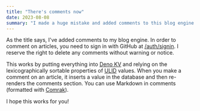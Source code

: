 ```yaml
---
title: "There's comments now"
date: 2023-08-08
summary: "I made a huge mistake and added comments to this blog engine."
---
```


As the title says, I've added comments to my blog engine. In order to
comment on articles, you need to sign in with GitHub at
[/auth/signin](/auth/signin). I reserve the right to delete any
comments without warning or notice.

This works by putting everything into [Deno
KV](https://deno.land/manual@v1.36.0/runtime/kv) and relying on the
lexicographically sortable properties of
[ULID](https://github.com/ulid/spec) values. When you make a comment
on an article, it inserts a value in the database and then re-renders
the comments section. You can use Markdown in comments (formatted with
[Comrak](https://github.com/kivikakk/comrak)).

I hope this works for you!
